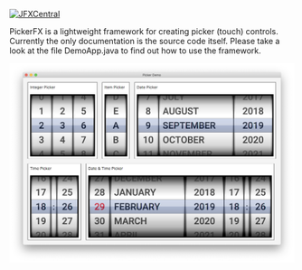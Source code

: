 [![JFXCentral](https://img.shields.io/badge/Find_me_on-JFXCentral-blue?logo=googlechrome&logoColor=white)](https://www.jfx-central.com/libraries/pickerfx)

PickerFX is a lightweight framework for creating picker (touch) controls. Currently the only documentation is the source code itself. 
Please take a look at the file DemoApp.java to find out how to use the framework.

![screenshot of demo_app](docs/images/demo.png) 
